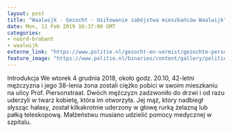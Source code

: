 ```yaml
---
layout: post
title: "Waalwijk - Gezocht - Usiłowanie zabójstwa mieszkańców Waalwijk"
date: Mon, 11 Feb 2019 16:37:00 GMT
categories: 
- noord-brabant 
- waalwijk 
externe_link: "https://www.politie.nl/gezocht-en-vermist/gezochte-personen/2019/februari/08-usi%C5%82owanie-zabojstwa-mieszka%C5%84cow-waalwijk.html"
feature_image: "https://www.politie.nl/binaries/content/gallery/politie/gezocht/verdachten/2019/februari/09-ob/bb_190211/z4-waalwijk-04.jpg"
---
```


Introdukcja
We wtorek 4 grudnia 2018, około godz. 20.10, 42-letni mężczyzna i jego 38-lenia żona zostali ciężko pobici w swoim mieszkaniu na ulicy Prof. Piersonstraat. Dwóch mężczyzn zadzwoniło do drzwi i od razu uderzyli w twarz kobietę, która im otworzyła. Jej mąż, który nadbiegł słysząc hałasy, został kilkakrotnie uderzony w głowę rurką żelazną lub pałką teleskopową. Małżeństwu musiano udzielić pomocy medycznej w szpitalu.
